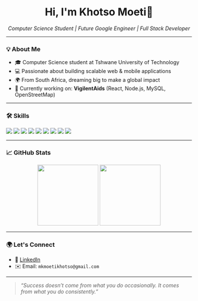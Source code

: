 <h1 align="center">Hi, I'm Khotso Moeti👋</h1>

<p align="center">
  <em>Computer Science Student | Future Google Engineer | Full Stack Developer</em>
</p>

---

### 💡 About Me
- 🎓 Computer Science student at Tshwane University of Technology
- 💻 Passionate about building scalable web & mobile applications
- 🌍 From South Africa, dreaming big to make a global impact
- 🚀 Currently working on: **VigilentAids** (React, Node.js, MySQL, OpenStreetMap)

---

### 🛠️ Skills
<p>
  <img src="https://img.shields.io/badge/Java-ED8B00?style=flat&logo=java&logoColor=white" />
  <img src="https://img.shields.io/badge/JavaScript-F7DF1E?style=flat&logo=javascript&logoColor=black" />
  <img src="https://img.shields.io/badge/HTML5-E34F26?style=flat&logo=html5&logoColor=white" />
  <img src="https://img.shields.io/badge/CSS3-1572B6?style=flat&logo=css3&logoColor=white" />
  <img src="https://img.shields.io/badge/Python-3776AB?style=flat&logo=python&logoColor=white" />
  <img src="https://img.shields.io/badge/Kotlin-7F52FF?style=flat&logo=kotlin&logoColor=white" />
  <img src="https://img.shields.io/badge/React-61DAFB?style=flat&logo=react&logoColor=black" />
  <img src="https://img.shields.io/badge/Node.js-339933?style=flat&logo=nodedotjs&logoColor=white" />
  <img src="https://img.shields.io/badge/MySQL-4479A1?style=flat&logo=mysql&logoColor=white" />
</p>

---

### 📈 GitHub Stats

<p align="center">
  <img src="https://github-readme-stats.vercel.app/api?username=K-Moeti&show_icons=true&theme=radical" height="165" />
  <img src="https://github-readme-stats.vercel.app/api/top-langs/?username=K-Moeti&layout=compact&theme=radical" height="165" />
</p>

---

### 🌍 Let's Connect
- 💼 [LinkedIn](https://www.linkedin.com/in/khotso-moeti-mk0714961002?utm_source=share&utm_campaign=share_via&utm_content=profile&utm_medium=android_app)
- ✉️ Email: `mkmoetikhotso@gmail.com`
<!-- - 🌐 Portfolio: Coming soon... -->

---

> _“Success doesn’t come from what you do occasionally. It comes from what you do consistently.”_


